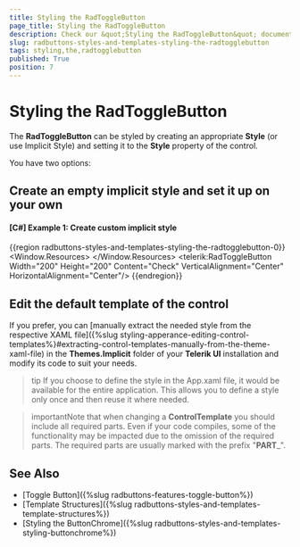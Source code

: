 ```yaml
---
title: Styling the RadToggleButton
page_title: Styling the RadToggleButton
description: Check our &quot;Styling the RadToggleButton&quot; documentation article for the RadButtons {{ site.framework_name }} control.
slug: radbuttons-styles-and-templates-styling-the-radtogglebutton
tags: styling,the,radtogglebutton
published: True
position: 7
---
```


# Styling the RadToggleButton

The __RadToggleButton__ can be styled by creating an appropriate __Style__ (or use Implicit Style) and setting it to the __Style__ property of the control. 

You have two options:

## Create an empty implicit style and set it up on your own 

#### __[C#] Example 1: Create custom implicit style__
{{region radbuttons-styles-and-templates-styling-the-radtogglebutton-0}}
	<Window.Resources>
		<Style TargetType="telerik:RadToggleButton">
			<Setter Property="Opacity" Value="0.5"/>
			<Setter Property="BorderBrush" Value="Red"/>
			<Setter Property="BorderThickness" Value="2"/>
		</Style>
	</Window.Resources>
	<Grid>
		<telerik:RadToggleButton Width="200" Height="200" Content="Check"  VerticalAlignment="Center" HorizontalAlignment="Center"/>
	</Grid>
{{endregion}}

## Edit the default template of the control

If you prefer, you can [manually extract the needed style from the respective XAML file]({%slug styling-apperance-editing-control-templates%}#extracting-control-templates-manually-from-the-theme-xaml-file) in the **Themes.Implicit** folder of your **Telerik UI** installation and modify its code to suit your needs.

>tip If you choose to define the style in the App.xaml file, it would be available for the entire application. This allows you to define a style only once and then reuse it where needed.

>importantNote that when changing a __ControlTemplate__ you should include all required parts. Even if your code compiles, some of the functionality may be impacted due to the omission of the required parts. The required parts are usually marked with the prefix "__PART___".

## See Also
 * [Toggle Button]({%slug radbuttons-features-toggle-button%})
 * [Template Structures]({%slug radbuttons-styles-and-templates-template-structures%})
 * [Styling the ButtonChrome]({%slug radbuttons-styles-and-templates-styling-buttonchrome%})
